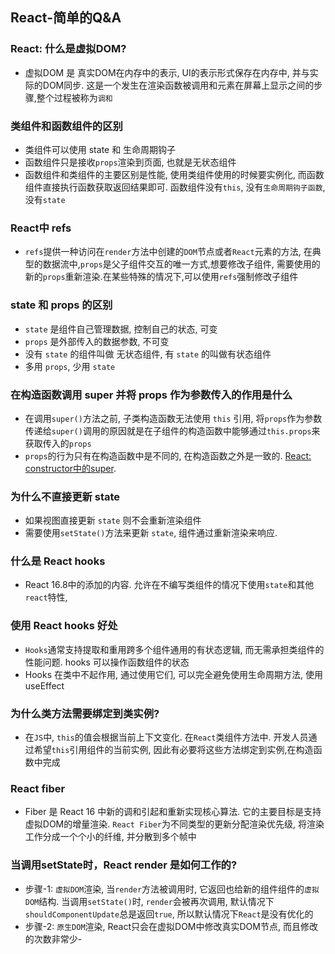 ## React-简单的Q&A

### React: 什么是虚拟DOM?
- 虚拟DOM 是 真实DOM在内存中的表示, UI的表示形式保存在内存中, 并与实际的DOM同步. 这是一个发生在渲染函数被调用和元素在屏幕上显示之间的步骤,整个过程被称为`调和`

### 类组件和函数组件的区别
- 类组件可以使用 state 和 生命周期钩子
- 函数组件只是接收`props`渲染到页面, 也就是无状态组件
- 函数组件和类组件的主要区别是性能, 使用类组件使用的时候要实例化, 而函数组件直接执行函数获取返回结果即可. 函数组件没有`this`, 没有`生命周期钩子函数`, 没有`state`

### React中 refs
- `refs`提供一种访问在`render`方法中创建的`DOM`节点或者`React`元素的方法, 在典型的数据流中,`props`是父子组件交互的唯一方式,想要修改子组件, 需要使用的新的`props`重新渲染.在某些特殊的情况下,可以使用`refs`强制修改子组件


### state 和 props 的区别
- `state` 是组件自己管理数据, 控制自己的状态, 可变
- `props` 是外部传入的数据参数, 不可变
- 没有 `state` 的组件叫做 无状态组件, 有 `state` 的叫做有状态组件
- 多用 `props`, 少用 `state`

### 在构造函数调用 super 并将 props 作为参数传入的作用是什么
- 在调用`super()`方法之前, 子类构造函数无法使用 `this` 引用, 将`props`作为参数传递给`super()`调用的原因就是在子组件的构造函数中能够通过`this.props`来获取传入的`props`
- `props`的行为只有在构造函数中是不同的, 在构造函数之外是一致的.  [React: constructor中的super](https://github.com/leslie1943/blog/issues/75).

### 为什么不直接更新 state
- 如果视图直接更新 `state` 则不会重新渲染组件
- 需要使用`setState()`方法来更新 `state`, 组件通过重新渲染来响应.

### 什么是 React hooks
- React 16.8中的添加的内容. 允许在不编写类组件的情况下使用`state`和其他`react`特性,


### 使用 React hooks 好处
- `Hooks`通常支持提取和重用跨多个组件通用的有状态逻辑, 而无需承担类组件的性能问题. hooks 可以操作函数组件的状态
- Hooks 在类中不起作用, 通过使用它们, 可以完全避免使用生命周期方法, 使用 useEffect

### 为什么类方法需要绑定到类实例?
- 在`JS`中, `this`的值会根据当前上下文变化. 在`React`类组件方法中. 开发人员通过希望`this`引用组件的当前实例, 因此有必要将这些方法绑定到实例,在构造函数中完成


### React fiber
- Fiber 是 React 16 中新的调和引起和重新实现核心算法. 它的主要目标是支持虚拟DOM的增量渲染. `React Fiber`为不同类型的更新分配渲染优先级, 将渲染工作分成一个个小的纤维, 并分散到多个帧中


### 当调用setState时，React render 是如何工作的?
- 步骤-1: `虚拟DOM`渲染, 当`render`方法被调用时, 它返回也给新的组件组件的`虚拟DOM`结构. 当调用`setState()`时, `render`会被再次调用, 默认情况下`shouldComponentUpdate`总是返回`true`, 所以默认情况下`React`是没有优化的
- 步骤-2: `原生DOM`渲染, React只会在虚拟DOM中修改真实DOM节点, 而且修改的次数非常少- 